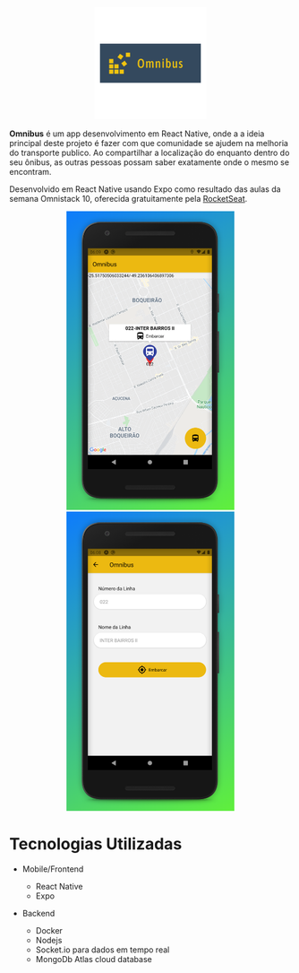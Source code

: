 <p align="center">
  <img src="https://github.com/haroldjose30/Omnibus/blob/master/Promo/logo_transparent.png" height="200" width="200">
</p>

**Omnibus** é um app desenvolvimento em React Native, onde a a ideia principal deste projeto é fazer com que comunidade se ajudem na melhoria do transporte publico.
Ao compartilhar a localização do enquanto dentro do seu ônibus, as outras pessoas possam saber exatamente onde o mesmo se encontram.

Desenvolvido em React Native usando Expo como resultado das aulas da semana Omnistack 10, oferecida gratuitamente pela [RocketSeat](https://rocketseat.com.br).

<p align="center">
  <img src="https://github.com/haroldjose30/Omnibus/blob/master/Promo/Phone%20Screenshot%202.jpg?raw=true" width="300">
  <img src="https://raw.githubusercontent.com/haroldjose30/Omnibus/master/Promo/Phone%20Screenshot%203.jpg" width="300">
</p>

# Tecnologias Utilizadas

* Mobile/Frontend
  * React Native
  * Expo
  
* Backend
  * Docker
  * Nodejs
  * Socket.io para dados em tempo real
  * MongoDb Atlas cloud database
  

